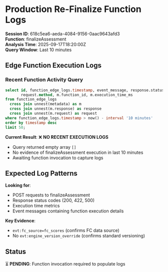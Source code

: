 # Production Re-Finalize Function Logs

**Session ID**: 618c5ea6-aeda-4084-9156-0aac9643afd3  
**Function**: finalizeAssessment  
**Analysis Time**: 2025-09-17T18:20:00Z  
**Query Window**: Last 10 minutes

## Edge Function Execution Logs

### Recent Function Activity Query
```sql
select id, function_edge_logs.timestamp, event_message, response.status_code, 
       request.method, m.function_id, m.execution_time_ms 
from function_edge_logs
  cross join unnest(metadata) as m
  cross join unnest(m.response) as response
  cross join unnest(m.request) as request
where function_edge_logs.timestamp > now() - interval '10 minutes'
order by timestamp desc
limit 50;
```

**Current Result**: ❌ **NO RECENT EXECUTION LOGS**
- Query returned empty array `[]`
- No evidence of finalizeAssessment execution in last 10 minutes
- Awaiting function invocation to capture logs

## Expected Log Patterns

**Looking for**:
- POST requests to finalizeAssessment
- Response status codes (200, 422, 500)
- Execution time metrics
- Event messages containing function execution details

**Key Evidence**:
- `evt:fc_source=fc_scores` (confirms FC data source)
- No `evt:engine_version_override` (confirms standard versioning)

## Status
⏳ **PENDING**: Function invocation required to populate logs